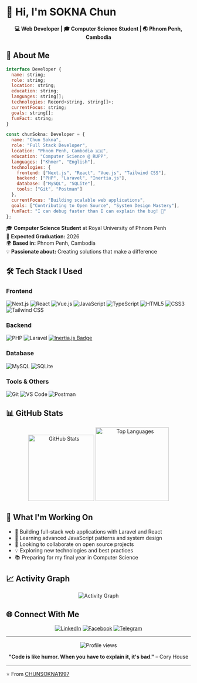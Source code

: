 # 👋 Hi, I'm SOKNA Chun

<div align="center">
  <strong>💻 Web Developer | 🎓 Computer Science Student | 🌏 Phnom Penh, Cambodia</strong>
</div>

## 🚀 About Me

```javascript
interface Developer {
  name: string;
  role: string;
  location: string;
  education: string;
  languages: string[];
  technologies: Record<string, string[]>;
  currentFocus: string;
  goals: string[];
  funFact: string;
}

const chunSokna: Developer = {
  name: "Chun Sokna",
  role: "Full Stack Developer",
  location: "Phnom Penh, Cambodia 🇰🇭",
  education: "Computer Science @ RUPP",
  languages: ["Khmer", "English"],
  technologies: {
    frontend: ["Next.js", "React", "Vue.js", "Tailwind CSS"],
    backend: ["PHP", "Laravel", "Inertia.js"],
    database: ["MySQL", "SQLite"],
    tools: ["Git", "Postman"]
  },
  currentFocus: "Building scalable web applications",
  goals: ["Contributing to Open Source", "System Design Mastery"],
  funFact: "I can debug faster than I can explain the bug! 🐛"
};
```

🎓 **Computer Science Student** at Royal University of Phnom Penh  
📅 **Expected Graduation:** 2026  
🌍 **Based in:** Phnom Penh, Cambodia  
💡 **Passionate about:** Creating solutions that make a difference  

## 🛠️ Tech Stack I Used

### Frontend
![Next.js](https://img.shields.io/badge/Next.js-000000?style=for-the-badge&logo=nextdotjs&logoColor=white)
![React](https://img.shields.io/badge/React-20232A?style=for-the-badge&logo=react&logoColor=61DAFB)
![Vue.js](https://img.shields.io/badge/Vue.js-35495E?style=for-the-badge&logo=vuedotjs&logoColor=4FC08D)
![JavaScript](https://img.shields.io/badge/JavaScript-323330?style=for-the-badge&logo=javascript&logoColor=F7DF1E)
![TypeScript](https://img.shields.io/badge/TypeScript-007ACC?style=for-the-badge&logo=typescript&logoColor=white)
![HTML5](https://img.shields.io/badge/HTML5-E34F26?style=for-the-badge&logo=html5&logoColor=white)
![CSS3](https://img.shields.io/badge/CSS3-1572B6?style=for-the-badge&logo=css3&logoColor=white)
![Tailwind CSS](https://img.shields.io/badge/Tailwind_CSS-38B2AC?style=for-the-badge&logo=tailwind-css&logoColor=white)

### Backend
![PHP](https://img.shields.io/badge/PHP-777BB4?style=for-the-badge&logo=php&logoColor=white)
![Laravel](https://img.shields.io/badge/Laravel-FF2D20?style=for-the-badge&logo=laravel&logoColor=white)
<a href="https://inertiajs.com" target="_blank">
  <img src="https://img.shields.io/badge/Inertia.js-4B5563?style=for-the-badge&logo=Inertia&logoColor=white" alt="Inertia.js Badge" />
</a>


### Database
![MySQL](https://img.shields.io/badge/MySQL-005C84?style=for-the-badge&logo=mysql&logoColor=white)
![SQLite](https://img.shields.io/badge/SQLite-07405E?style=for-the-badge&logo=sqlite&logoColor=white)

### Tools & Others
![Git](https://img.shields.io/badge/Git-F05032?style=for-the-badge&logo=git&logoColor=white)
![VS Code](https://img.shields.io/badge/VS_Code-0078D4?style=for-the-badge&logo=visual%20studio%20code&logoColor=white)
![Postman](https://img.shields.io/badge/Postman-FF6C37?style=for-the-badge&logo=postman&logoColor=white)

## 📊 GitHub Stats

<div align="center">
  <img src="https://github-readme-stats.vercel.app/api?username=CHUNSOKNA1997&show_icons=true&theme=radical&hide_border=true&count_private=true" alt="GitHub Stats" height="180"/>
  <img src="https://github-readme-stats.vercel.app/api/top-langs/?username=CHUNSOKNA1997&layout=compact&theme=radical&hide_border=true" alt="Top Languages" height="200"/>
</div>

## 💼 What I'm Working On

- 🔭 Building full-stack web applications with Laravel and React
- 🌱 Learning advanced JavaScript patterns and system design
- 👯 Looking to collaborate on open source projects
- 💡 Exploring new technologies and best practices
- 📚 Preparing for my final year in Computer Science

## 📈 Activity Graph
<div align="center">
  <img src="https://github-readme-activity-graph.vercel.app/graph?username=CHUNSOKNA1997&theme=react-dark&hide_border=true" alt="Activity Graph"/>
</div>

## 🌐 Connect With Me

<div align="center">
  
[![LinkedIn](https://img.shields.io/badge/LinkedIn-0077B5?style=for-the-badge&logo=linkedin&logoColor=white)](https://www.linkedin.com/in/chun-sokna-449bba32b/)
[![Facebook](https://img.shields.io/badge/Facebook-1877F2?style=for-the-badge&logo=facebook&logoColor=white)](https://www.facebook.com/sokna.chun.1997/)
[![Telegram](https://img.shields.io/badge/Telegram-2CA5E0?style=for-the-badge&logo=telegram&logoColor=white)](https://t.me/chunSokna_cs)

</div>

---

<div align="center">
  <img src="https://komarev.com/ghpvc/?username=CHUNSOKNA1997&label=Profile%20views&color=0e75b6&style=flat" alt="Profile views" />
  
  **"Code is like humor. When you have to explain it, it's bad."** – Cory House
</div>

---

⭐️ From [CHUNSOKNA1997](https://github.com/CHUNSOKNA1997)
